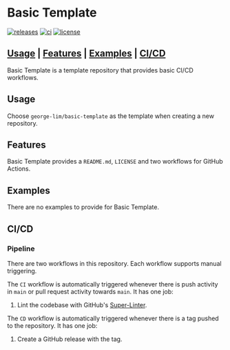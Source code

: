# Basic Template

[![releases](https://img.shields.io/github/v/release/george-lim/basic-template)](https://github.com/george-lim/basic-template/releases)
[![ci](https://github.com/george-lim/basic-template/workflows/CI/badge.svg)](https://github.com/george-lim/basic-template/actions)
[![license](https://img.shields.io/github/license/george-lim/basic-template)](https://github.com/george-lim/basic-template/blob/main/LICENSE)

## [Usage](#usage) | [Features](#features) | [Examples](#examples) | [CI/CD](#cicd)

Basic Template is a template repository that provides basic CI/CD workflows.

## Usage

Choose `george-lim/basic-template` as the template when creating a new repository.

## Features

Basic Template provides a `README.md`, `LICENSE` and two workflows for GitHub Actions.

## Examples

There are no examples to provide for Basic Template.

## CI/CD

### Pipeline

There are two workflows in this repository. Each workflow supports manual triggering.

The `CI` workflow is automatically triggered whenever there is push activity in `main` or pull request activity towards `main`. It has one job:

1. Lint the codebase with GitHub's [Super-Linter](https://github.com/github/super-linter).

The `CD` workflow is automatically triggered whenever there is a tag pushed to the repository. It has one job:

1. Create a GitHub release with the tag.
